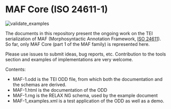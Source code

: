 # MAF Core (ISO 24611-1)

![validate_examples](https://github.com/TEIC/ISOTC37/workflows/validate_MAF_examples/badge.svg?event=push)

The documents in this repository present the ongoing work on the TEI serialization of MAF (Morphosyntactic Annotation Framework, [ISO 24611](https://www.iso.org/standard/51934.html)). So far, only MAF Core (part 1 of the MAF family) is represented here.

Please use issues to submit ideas, bug reports, etc. Contribution to the tools section and examples of implementations are very welcome.

Contents:

* MAF-1.odd is the TEI ODD file, from which both the documentation and the schemas are derived.
* MAF-1.html is the documentation of the ODD
* MAF-1.rng is the RELAX NG schema, used by the example document
* MAF-1_examples.xml is a test application of the ODD as well as a demo.


